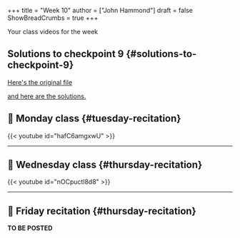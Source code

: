 +++
title = "Week 10"
author = ["John Hammond"]
draft = false
ShowBreadCrumbs = true
+++

Your class videos for the week
<!--more-->


## Solutions to checkpoint 9 {#solutions-to-checkpoint-9}

[Here's the original file](https://nextcloud.math.wichita.edu/index.php/s/a9KcCzSbS7Wke6w)

[and here are the solutions.](https://nextcloud.math.wichita.edu/index.php/s/6S4an8XGMZCL4Qs)


## 🎥 Monday class {#tuesday-recitation}

{{< youtube id="hafC6amgxwU" >}}

---


## 🎥 Wednesday class {#thursday-recitation}

{{< youtube id="nOCpuctl8d8" >}}

---


## 🎥 Friday recitation {#thursday-recitation}

**TO BE POSTED**
